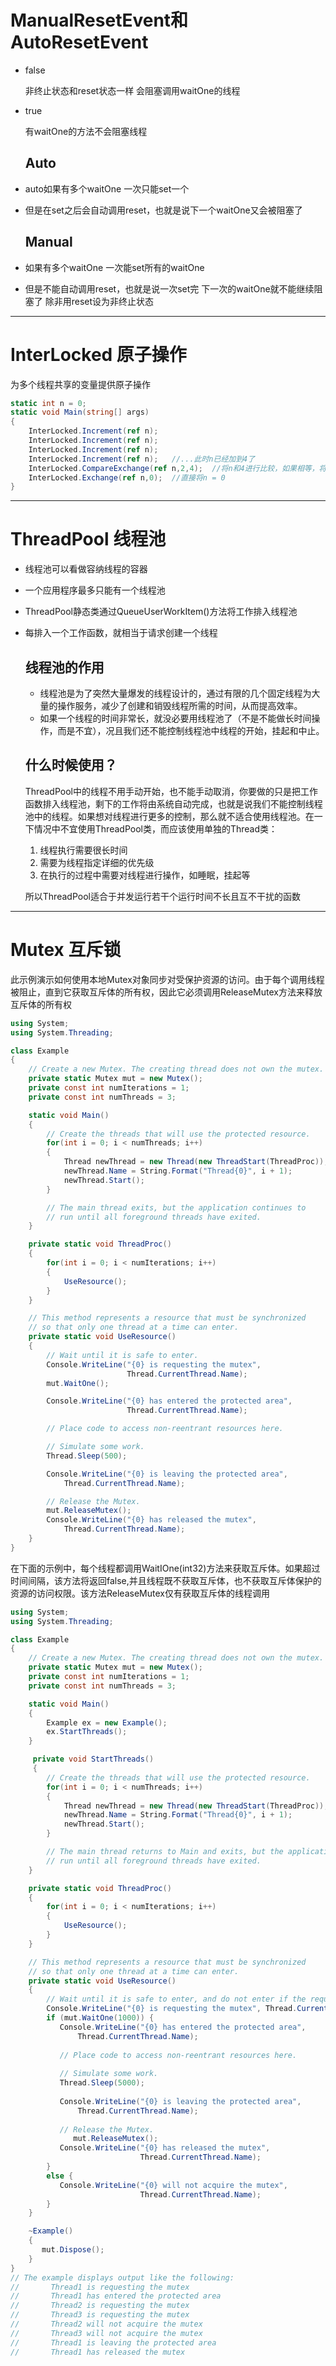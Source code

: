 # ManualResetEvent和AutoResetEvent



* false 

  非终止状态和reset状态一样 会阻塞调用waitOne的线程

* true 

  有waitOne的方法不会阻塞线程

  ## Auto

* auto如果有多个waitOne 一次只能set一个
* 但是在set之后会自动调用reset，也就是说下一个waitOne又会被阻塞了

  ## Manual

* 如果有多个waitOne 一次能set所有的waitOne
* 但是不能自动调用reset，也就是说一次set完 下一次的waitOne就不能继续阻塞了 除非用reset设为非终止状态

---

# InterLocked 原子操作

为多个线程共享的变量提供原子操作

```c#
static int n = 0;
static void Main(string[] args)
{
	InterLocked.Increment(ref n);
	InterLocked.Increment(ref n);
	InterLocked.Increment(ref n);
	InterLocked.Increment(ref n);   //...此时n已经加到4了
	InterLocked.CompareExchange(ref n,2,4);  //将n和4进行比较，如果相等，将n = 2
	InterLocked.Exchange(ref n,0);  //直接将n = 0
}
```

---

# ThreadPool 线程池

* 线程池可以看做容纳线程的容器

- 一个应用程序最多只能有一个线程池

- ThreadPool静态类通过QueueUserWorkItem()方法将工作排入线程池

- 每排入一个工作函数，就相当于请求创建一个线程

  ## 线程池的作用

  * 线程池是为了突然大量爆发的线程设计的，通过有限的几个固定线程为大量的操作服务，减少了创建和销毁线程所需的时间，从而提高效率。
  * 如果一个线程的时间非常长，就没必要用线程池了（不是不能做长时间操作，而是不宜），况且我们还不能控制线程池中线程的开始，挂起和中止。

  ## 什么时候使用？

  ThreadPool中的线程不用手动开始，也不能手动取消，你要做的只是把工作函数排入线程池，剩下的工作将由系统自动完成，也就是说我们不能控制线程池中的线程。如果想对线程进行更多的控制，那么就不适合使用线程池。在一下情况中不宜使用ThreadPool类，而应该使用单独的Thread类：

  1. 线程执行需要很长时间
  2. 需要为线程指定详细的优先级
  3. 在执行的过程中需要对线程进行操作，如睡眠，挂起等

  所以ThreadPool适合于并发运行若干个运行时间不长且互不干扰的函数


---

# Mutex 互斥锁

此示例演示如何使用本地Mutex对象同步对受保护资源的访问。由于每个调用线程被阻止，直到它获取互斥体的所有权，因此它必须调用ReleaseMutex方法来释放互斥体的所有权

```c#
using System;
using System.Threading;

class Example
{
    // Create a new Mutex. The creating thread does not own the mutex.
    private static Mutex mut = new Mutex();
    private const int numIterations = 1;
    private const int numThreads = 3;

    static void Main()
    {
        // Create the threads that will use the protected resource.
        for(int i = 0; i < numThreads; i++)
        {
            Thread newThread = new Thread(new ThreadStart(ThreadProc));
            newThread.Name = String.Format("Thread{0}", i + 1);
            newThread.Start();
        }

        // The main thread exits, but the application continues to
        // run until all foreground threads have exited.
    }

    private static void ThreadProc()
    {
        for(int i = 0; i < numIterations; i++)
        {
            UseResource();
        }
    }

    // This method represents a resource that must be synchronized
    // so that only one thread at a time can enter.
    private static void UseResource()
    {
        // Wait until it is safe to enter.
        Console.WriteLine("{0} is requesting the mutex", 
                          Thread.CurrentThread.Name);
        mut.WaitOne();

        Console.WriteLine("{0} has entered the protected area", 
                          Thread.CurrentThread.Name);

        // Place code to access non-reentrant resources here.

        // Simulate some work.
        Thread.Sleep(500);

        Console.WriteLine("{0} is leaving the protected area", 
            Thread.CurrentThread.Name);

        // Release the Mutex.
        mut.ReleaseMutex();
        Console.WriteLine("{0} has released the mutex", 
            Thread.CurrentThread.Name);
    }
}
```

在下面的示例中，每个线程都调用WaitIOne(int32)方法来获取互斥体。如果超过时间间隔，该方法将返回false,并且线程既不获取互斥体，也不获取互斥体保护的资源的访问权限。该方法ReleaseMutex仅有获取互斥体的线程调用

```c#
using System;
using System.Threading;

class Example
{
    // Create a new Mutex. The creating thread does not own the mutex.
    private static Mutex mut = new Mutex();
    private const int numIterations = 1;
    private const int numThreads = 3;

    static void Main()
    {
        Example ex = new Example();
        ex.StartThreads();
    }

     private void StartThreads()
     {
        // Create the threads that will use the protected resource.
        for(int i = 0; i < numThreads; i++)
        {
            Thread newThread = new Thread(new ThreadStart(ThreadProc));
            newThread.Name = String.Format("Thread{0}", i + 1);
            newThread.Start();
        }

        // The main thread returns to Main and exits, but the application continues to
        // run until all foreground threads have exited.
    }

    private static void ThreadProc()
    {
        for(int i = 0; i < numIterations; i++)
        {
            UseResource();
        }
    }

    // This method represents a resource that must be synchronized
    // so that only one thread at a time can enter.
    private static void UseResource()
    {
        // Wait until it is safe to enter, and do not enter if the request times out.
        Console.WriteLine("{0} is requesting the mutex", Thread.CurrentThread.Name);
        if (mut.WaitOne(1000)) {
           Console.WriteLine("{0} has entered the protected area", 
               Thread.CurrentThread.Name);
   
           // Place code to access non-reentrant resources here.
   
           // Simulate some work.
           Thread.Sleep(5000);
   
           Console.WriteLine("{0} is leaving the protected area", 
               Thread.CurrentThread.Name);
   
           // Release the Mutex.
              mut.ReleaseMutex();
           Console.WriteLine("{0} has released the mutex", 
                             Thread.CurrentThread.Name);
        }
        else {
           Console.WriteLine("{0} will not acquire the mutex", 
                             Thread.CurrentThread.Name);
        }
    }

    ~Example()
    {
       mut.Dispose();
    }
}
// The example displays output like the following:
//       Thread1 is requesting the mutex
//       Thread1 has entered the protected area
//       Thread2 is requesting the mutex
//       Thread3 is requesting the mutex
//       Thread2 will not acquire the mutex
//       Thread3 will not acquire the mutex
//       Thread1 is leaving the protected area
//       Thread1 has released the mutex
```

